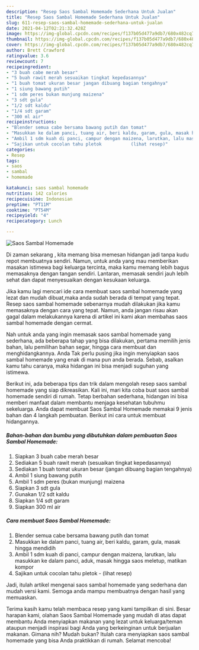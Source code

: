 ```yaml
---
description: "Resep Saos Sambal Homemade Sederhana Untuk Jualan"
title: "Resep Saos Sambal Homemade Sederhana Untuk Jualan"
slug: 611-resep-saos-sambal-homemade-sederhana-untuk-jualan
date: 2021-04-12T02:21:32.428Z
image: https://img-global.cpcdn.com/recipes/f137b05d477a9db7/680x482cq70/saos-sambal-homemade-foto-resep-utama.jpg
thumbnail: https://img-global.cpcdn.com/recipes/f137b05d477a9db7/680x482cq70/saos-sambal-homemade-foto-resep-utama.jpg
cover: https://img-global.cpcdn.com/recipes/f137b05d477a9db7/680x482cq70/saos-sambal-homemade-foto-resep-utama.jpg
author: Brett Crawford
ratingvalue: 3.6
reviewcount: 7
recipeingredient:
- "3 buah cabe merah besar"
- "5 buah rawit merah sesuaikan tingkat kepedasannya"
- "1 buah tomat ukuran besar jangan dibuang bagian tengahnya"
- "1 siung bawang putih"
- "1 sdm peres bukan munjung maizena"
- "3 sdt gula"
- "1/2 sdt kaldu"
- "1/4 sdt garam"
- "300 ml air"
recipeinstructions:
- "Blender semua cabe bersama bawang putih dan tomat"
- "Masukkan ke dalam panci, tuang air, beri kaldu, garam, gula, masak hingga mendidih"
- "Ambil 1 sdm kuah di panci, campur dengan maizena, larutkan, lalu masukkan ke dalam panci, aduk, masak hingga saos meletup, matikan kompor"
- "Sajikan untuk cocolan tahu pletok           (lihat resep)"
categories:
- Resep
tags:
- saos
- sambal
- homemade

katakunci: saos sambal homemade 
nutrition: 142 calories
recipecuisine: Indonesian
preptime: "PT11M"
cooktime: "PT54M"
recipeyield: "4"
recipecategory: Lunch

---
```



![Saos Sambal Homemade](https://img-global.cpcdn.com/recipes/f137b05d477a9db7/680x482cq70/saos-sambal-homemade-foto-resep-utama.jpg)

Di zaman  sekarang , kita memang bisa memesan hidangan jadi tanpa kudu repot membuatnya sendiri. Namun, untuk anda yang mau memberikan masakan istimewa bagi keluarga tercinta, maka kamu memang lebih bagus memasaknya dengan tangan sendiri. Lantaran, memasak sendiri jauh lebih sehat dan dapat menyesuaikan dengan kesukaan keluarga.

Jika kamu lagi mencari ide cara membuat saos sambal homemade yang lezat dan mudah dibuat,maka anda sudah berada di tempat yang tepat. Resep saos sambal homemade  sebenarnya mudah dilakukan jika kamu memasaknya dengan cara yang tepat. Namun, anda jangan risau akan gagal dalam melakukannya 
karena di artikel ini kami akan membahas saos sambal homemade dengan cermat.  



Nah untuk anda yang ingin memasak saos sambal homemade yang sederhana, ada beberapa tahap yang bisa dilakukan, pertama memilih jenis bahan, lalu pemilihan bahan segar, hingga cara membuat dan menghidangkannya. Anda Tak perlu pusing jika ingin menyiapkan saos sambal homemade yang enak di mana pun anda berada. Sebab, asalkan kamu  tahu caranya, maka hidangan ini bisa menjadi suguhan yang istimewa.

Berikut ini, ada beberapa tips dan trik dalam mengolah resep saos sambal homemade yang siap dikreasikan. Kali ini, mari kita coba buat saos sambal homemade sendiri di rumah. Tetap berbahan sederhana, hidangan ini bisa memberi manfaat dalam membantu menjaga kesehatan tubuhmu sekeluarga. Anda dapat membuat Saos Sambal Homemade memakai 9 jenis bahan dan 4 langkah pembuatan. Berikut ini cara untuk membuat hidangannya.

<!--inarticleads1-->

##### Bahan-bahan dan bumbu yang dibutuhkan dalam pembuatan Saos Sambal Homemade:

1. Siapkan 3 buah cabe merah besar
1. Sediakan 5 buah rawit merah (sesuaikan tingkat kepedasannya)
1. Sediakan 1 buah tomat ukuran besar (jangan dibuang bagian tengahnya)
1. Ambil 1 siung bawang putih
1. Ambil 1 sdm peres (bukan munjung) maizena
1. Siapkan 3 sdt gula
1. Gunakan 1/2 sdt kaldu
1. Siapkan 1/4 sdt garam
1. Siapkan 300 ml air




<!--inarticleads2-->

##### Cara membuat Saos Sambal Homemade:

1. Blender semua cabe bersama bawang putih dan tomat
1. Masukkan ke dalam panci, tuang air, beri kaldu, garam, gula, masak hingga mendidih
1. Ambil 1 sdm kuah di panci, campur dengan maizena, larutkan, lalu masukkan ke dalam panci, aduk, masak hingga saos meletup, matikan kompor
1. Sajikan untuk cocolan tahu pletok -           (lihat resep)




Jadi, itulah artikel mengenai  saos sambal homemade  yang sederhana dan mudah versi kami. Semoga anda mampu membuatnya dengan hasil yang memuaskan. 

Terima kasih kamu telah membaca resep yang kami tampilkan di sini. Besar harapan kami, olahan  Saos Sambal Homemade yang mudah di atas dapat membantu Anda menyiapkan makanan yang lezat untuk keluarga/teman ataupun menjadi inspirasi bagi Anda yang berkeinginan untuk berjualan makanan. Gimana nih? Mudah bukan? Itulah cara menyiapkan saos sambal homemade yang bisa Anda praktikkan di rumah. Selamat mencoba!


